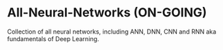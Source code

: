 # All-Neural-Networks (ON-GOING)
Collection of all neural networks, including ANN, DNN, CNN and RNN aka fundamentals of Deep Learning.
